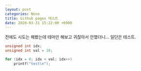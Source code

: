 ```yaml
---
layout: post
categories: None
title: Github pages 테스트
date: 2020-03-31 15:22:00 +0900
---
```


전에도 시도는 해봤는데 테마만 해보고 귀찮아서 안했더니...
일단은 테스트.

```C
unsigned int idx;
unsigned int val = 10;

for (idx = 0; idx < val; idx++)
    printf("test\n");
```